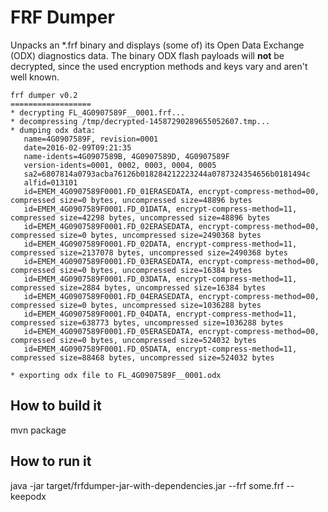 # FRF Dumper

Unpacks an *.frf binary and displays (some of) its Open Data Exchange (ODX) diagnostics data. The binary ODX flash payloads
 will **not** be decrypted, since the used encryption methods and keys vary and aren't well known.

```
frf dumper v0.2
==================
* decrypting FL_4G0907589F__0001.frf...
* decompressing /tmp/decrypted-14587290289655052607.tmp...
* dumping odx data:
   name=4G0907589F, revision=0001
   date=2016-02-09T09:21:35
   name-idents=4G0907589B, 4G0907589D, 4G0907589F
   version-idents=0001, 0002, 0003, 0004, 0005
   sa2=6807814a0793acba76126b018284212223244a0787324354656b0181494c
   alfid=013101
   id=EMEM_4G0907589F0001.FD_01ERASEDATA, encrypt-compress-method=00, compressed size=0 bytes, uncompressed size=48896 bytes
   id=EMEM_4G0907589F0001.FD_01DATA, encrypt-compress-method=11, compressed size=42298 bytes, uncompressed size=48896 bytes
   id=EMEM_4G0907589F0001.FD_02ERASEDATA, encrypt-compress-method=00, compressed size=0 bytes, uncompressed size=2490368 bytes
   id=EMEM_4G0907589F0001.FD_02DATA, encrypt-compress-method=11, compressed size=2137078 bytes, uncompressed size=2490368 bytes
   id=EMEM_4G0907589F0001.FD_03ERASEDATA, encrypt-compress-method=00, compressed size=0 bytes, uncompressed size=16384 bytes
   id=EMEM_4G0907589F0001.FD_03DATA, encrypt-compress-method=11, compressed size=2884 bytes, uncompressed size=16384 bytes
   id=EMEM_4G0907589F0001.FD_04ERASEDATA, encrypt-compress-method=00, compressed size=0 bytes, uncompressed size=1036288 bytes
   id=EMEM_4G0907589F0001.FD_04DATA, encrypt-compress-method=11, compressed size=638773 bytes, uncompressed size=1036288 bytes
   id=EMEM_4G0907589F0001.FD_05ERASEDATA, encrypt-compress-method=00, compressed size=0 bytes, uncompressed size=524032 bytes
   id=EMEM_4G0907589F0001.FD_05DATA, encrypt-compress-method=11, compressed size=88468 bytes, uncompressed size=524032 bytes

* exporting odx file to FL_4G0907589F__0001.odx
```
 
## How to build it

mvn package

## How to run it

java -jar target/frfdumper-jar-with-dependencies.jar --frf some.frf --keepodx
